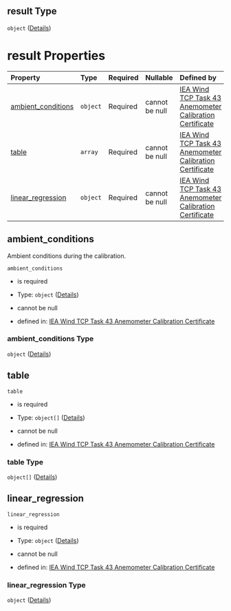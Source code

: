 ## result Type

`object` ([Details](iea43\_anemometer_calibration-properties-result.md))

# result Properties

| Property                                  | Type     | Required | Nullable       | Defined by                                                                                                                                                                                                                                                                                                                                                               |
| :---------------------------------------- | :------- | :------- | :------------- | :----------------------------------------------------------------------------------------------------------------------------------------------------------------------------------------------------------------------------------------------------------------------------------------------------------------------------------------------------------------------- |
| [ambient_conditions](#ambient_conditions) | `object` | Required | cannot be null | [IEA Wind TCP Task 43 Anemometer Calibration Certificate](iea43_anemometer_calibration-properties-result-properties-ambient_conditions.md "https://raw.githubusercontent.com/IEA-Task-43/digital_wra_data_standard/calibration_schema/digital_calibration_certificate/schema/iea43_anemometer_calibration.schema.json#/properties/result/properties/ambient_conditions") |
| [table](#table)                           | `array`  | Required | cannot be null | [IEA Wind TCP Task 43 Anemometer Calibration Certificate](iea43_anemometer_calibration-properties-result-properties-table.md "https://raw.githubusercontent.com/IEA-Task-43/digital_wra_data_standard/calibration_schema/digital_calibration_certificate/schema/iea43_anemometer_calibration.schema.json#/properties/result/properties/table")                           |
| [linear_regression](#linear_regression)   | `object` | Required | cannot be null | [IEA Wind TCP Task 43 Anemometer Calibration Certificate](iea43_anemometer_calibration-properties-result-properties-linear_regression.md "https://raw.githubusercontent.com/IEA-Task-43/digital_wra_data_standard/calibration_schema/digital_calibration_certificate/schema/iea43_anemometer_calibration.schema.json#/properties/result/properties/linear_regression")   |

## ambient_conditions

Ambient conditions during the calibration.

`ambient_conditions`

*   is required

*   Type: `object` ([Details](iea43\_anemometer_calibration-properties-result-properties-ambient_conditions.md))

*   cannot be null

*   defined in: [IEA Wind TCP Task 43 Anemometer Calibration Certificate](iea43\_anemometer_calibration-properties-result-properties-ambient_conditions.md "https://raw.githubusercontent.com/IEA-Task-43/digital_wra_data_standard/calibration_schema/digital_calibration_certificate/schema/iea43\_anemometer_calibration.schema.json#/properties/result/properties/ambient_conditions")

### ambient_conditions Type

`object` ([Details](iea43\_anemometer_calibration-properties-result-properties-ambient_conditions.md))

## table



`table`

*   is required

*   Type: `object[]` ([Details](iea43\_anemometer_calibration-definitions-column_iec61400-12-12017\_annexf.md))

*   cannot be null

*   defined in: [IEA Wind TCP Task 43 Anemometer Calibration Certificate](iea43\_anemometer_calibration-properties-result-properties-table.md "https://raw.githubusercontent.com/IEA-Task-43/digital_wra_data_standard/calibration_schema/digital_calibration_certificate/schema/iea43\_anemometer_calibration.schema.json#/properties/result/properties/table")

### table Type

`object[]` ([Details](iea43\_anemometer_calibration-definitions-column_iec61400-12-12017\_annexf.md))

## linear_regression



`linear_regression`

*   is required

*   Type: `object` ([Details](iea43\_anemometer_calibration-properties-result-properties-linear_regression.md))

*   cannot be null

*   defined in: [IEA Wind TCP Task 43 Anemometer Calibration Certificate](iea43\_anemometer_calibration-properties-result-properties-linear_regression.md "https://raw.githubusercontent.com/IEA-Task-43/digital_wra_data_standard/calibration_schema/digital_calibration_certificate/schema/iea43\_anemometer_calibration.schema.json#/properties/result/properties/linear_regression")

### linear_regression Type

`object` ([Details](iea43\_anemometer_calibration-properties-result-properties-linear_regression.md))
